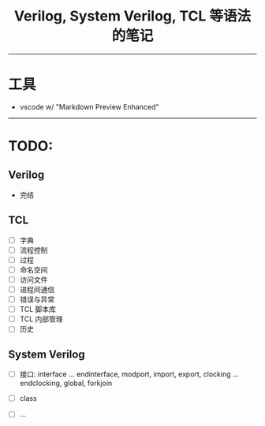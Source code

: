 <h1 style="text-align: center">Verilog, System Verilog, TCL 等语法的笔记</h1>

--------------------------------
# 工具
- vscode w/ "Markdown Preview Enhanced"

--------------------------------
# TODO:

## Verilog
- 完结

## TCL
- [ ] 字典
- [ ] 流程控制
- [ ] 过程
- [ ] 命名空间
- [ ] 访问文件
- [ ] 进程间通信
- [ ] 错误与异常
- [ ] TCL 脚本库
- [ ] TCL 内部管理
- [ ] 历史

## System Verilog
- [ ] 接口: interface ... endinterface, modport, import, export, clocking ... endclocking, global, forkjoin
- [ ] class
- [ ] ...

